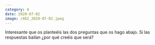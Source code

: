 ```yaml
--- 
category: A 
date: 2020-07-02 
image: /462_2020-07-02.jpeg 
--- 
```


Interesante que os planteéis las dos preguntas que os hago abajo. Si las respuestas bailan ¿por qué creéis que será?